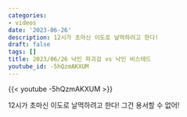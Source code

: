 ```yaml
---
categories:
- videos
date: '2023-06-26'
description: 12시가 초마신 이도로 날먹하려고 한다!
draft: false
tags: []
title: 2023/06/26 낙인 파괴검 vs 낙인 비스테드
youtube_id: -5hQzmAKXUM
---
```



{{< youtube -5hQzmAKXUM >}}

12시가 초마신 이도로 날먹하려고 한다!
그건 용서할 수 없어!